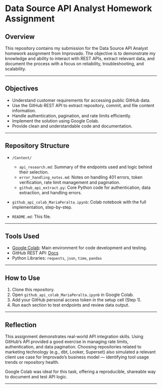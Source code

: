 # Data Source API Analyst Homework Assignment

## Overview

This repository contains my submission for the Data Source API Analyst homework assignment from Improvado. The objective is to demonstrate my knowledge and ability to interact with REST APIs, extract relevant data, and document the process with a focus on reliability, troubleshooting, and scalability.

---

## Objectives

- Understand customer requirements for accessing public GitHub data.
- Use the GitHub REST API to extract repository, commit, and file content information.
- Handle authentication, pagination, and rate limits efficiently.
- Implement the solution using Google Colab.
- Provide clean and understandable code and documentation.

---

## Repository Structure

- `/Content/` 
  - `api_research.md`: Summary of the endpoints used and logic behind their selection.
  - `error_handling_notes.md`: Notes on handling 401 errors, token verification, rate limit management and pagination.
  - `github_api_extract.py`: Core Python code for authentication, data extraction, and handling errors.

- `github_api_colab_MariaPeralta.ipynb`: Colab notebook with the full implementation, step-by-step.
- `README.md`: This file.

---

## Tools Used

- [Google Colab](https://colab.research.google.com/): Main environment for code development and testing.
- GitHub REST API: [Docs](https://docs.github.com/en/rest)
- Python Libraries: `requests`, `json`, `time`, `pandas` 

---

## How to Use

1. Clone this repository.
2. Open `github_api_colab_MariaPeralta.ipynb` in Google Colab.
3. Add your GitHub personal access token in the setup cell (Step 1).
4. Run each section to test endpoints and review data output.

---

## Reflection

This assignment demonstrates real-world API integration skills. Using GitHub’s API provided a good exercise in managing rate limits, authentication, and data pagination. Choosing repositories related to marketing technology (e.g., dbt, Looker, Superset) also simulated a relevant client use case for Improvado’s business model — identifying tool usage trends or repository health.

Google Colab was ideal for this task, offering a reproducible, shareable way to document and test API logic.

---

